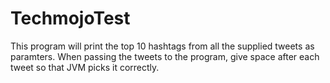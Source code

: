 # TechmojoTest
This program will print the top 10 hashtags from all the supplied tweets as paramters. When passing the tweets to the program, give space after each tweet so that JVM picks it correctly.
